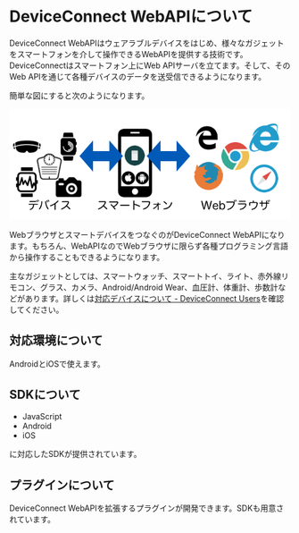 # DeviceConnect WebAPIについて

DeviceConnect WebAPIはウェアラブルデバイスをはじめ、様々なガジェットをスマートフォンを介して操作できるWebAPIを提供する技術です。DeviceConnectはスマートフォン上にWeb APIサーバを立てます。そして、そのWeb APIを通じて各種デバイスのデータを送受信できるようになります。

簡単な図にすると次のようになります。

![](/images/deviceconnect-webapi.png)

WebブラウザとスマートデバイスをつなぐのがDeviceConnect WebAPIになります。もちろん、WebAPIなのでWebブラウザに限らず各種プログラミング言語から操作することもできるようになります。

主なガジェットとしては、スマートウォッチ、スマートトイ、ライト、赤外線リモコン、グラス、カメラ、Android/Android Wear、血圧計、体重計、歩数計などがあります。詳しくは[対応デバイスについて - DeviceConnect Users](/support-devices/)を確認してください。

## 対応環境について

AndroidとiOSで使えます。

## SDKについて

- JavaScript
- Android
- iOS

に対応したSDKが提供されています。

## プラグインについて

DeviceConnect WebAPIを拡張するプラグインが開発できます。SDKも用意されています。




